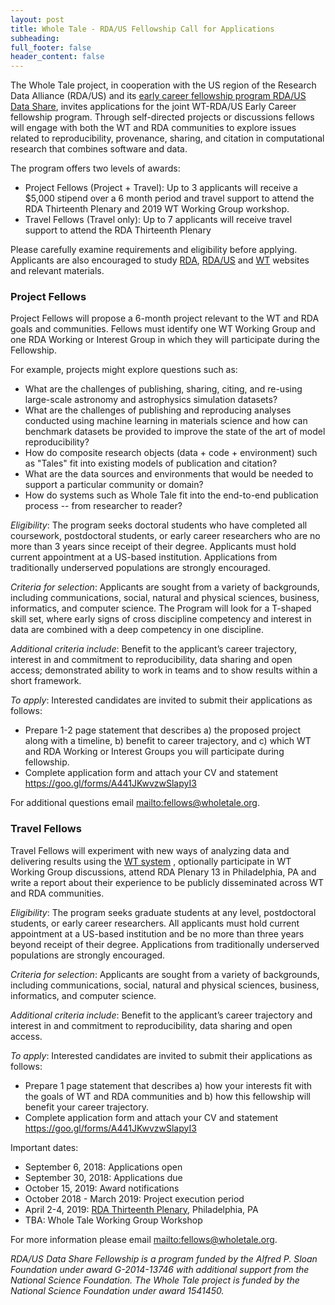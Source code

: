 ```yaml
---
layout: post
title: Whole Tale - RDA/US Fellowship Call for Applications
subheading: 
full_footer: false
header_content: false
---
```


The Whole Tale project, in cooperation with the US region of the Research Data Alliance (RDA/US) and its [early career fellowship program RDA/US Data Share](http://us.rd-alliance.org/early-programs-fellowship), invites applications for the joint WT-RDA/US Early Career fellowship program. Through self-directed projects or discussions fellows will engage with both the WT and RDA communities to explore issues related to reproducibility, provenance, sharing, and citation in computational research that combines software and data.

The program offers two levels of awards:
* Project Fellows (Project + Travel): Up to 3 applicants will receive a $5,000 stipend over a 6 month period and travel support to attend the RDA Thirteenth Plenary and 2019 WT Working Group workshop.
* Travel Fellows (Travel only): Up to 7 applicants will receive travel support to attend the RDA Thirteenth Plenary 

Please carefully examine requirements and eligibility before applying. Applicants are also encouraged to study [RDA](https://rd-alliance.org/), [RDA/US](http://us.rd-alliance.org/) and [WT](https://www.wholetale.org) websites and relevant materials.

### Project Fellows

Project Fellows will propose a 6-month project relevant to the WT and RDA goals and communities. Fellows must identify one WT Working Group and one RDA Working or Interest Group in which they will participate during the Fellowship.

For example, projects might explore questions such as:
* What are the challenges of publishing, sharing, citing, and re-using large-scale astronomy and astrophysics simulation datasets?
* What are the challenges of publishing and reproducing analyses conducted using machine learning in materials science and how can benchmark datasets be provided to improve the state of the art of model reproducibility?
* How do composite research objects (data + code + environment) such as "Tales" fit into existing models of publication and citation?
* What are the data sources and environments that would be needed to  support a particular community or domain?
* How do systems such as Whole Tale fit into the end-to-end publication process -- from researcher to reader?


*Eligibility*: The program seeks doctoral students who have completed all coursework, postdoctoral students, or early career researchers who are no more than 3 years since receipt of their degree. Applicants must hold current appointment at a US-based institution. Applications from traditionally underserved populations are strongly encouraged. 

*Criteria for selection*: Applicants are sought from a variety of backgrounds, including communications, social, natural and physical sciences, business, informatics, and computer science. The Program will look for a T-shaped skill set, where early signs of cross discipline competency and interest in data are combined with a deep competency in one discipline.

*Additional criteria include*: Benefit to the applicant’s career trajectory, interest in and commitment to reproducibility, data sharing and open access; demonstrated ability to work in teams and to show results within a short framework.


*To apply*: Interested candidates are invited to submit their applications as follows:
* Prepare 1-2 page statement that describes a) the proposed project along with a timeline, b) benefit to career trajectory, and c) which WT and RDA Working or Interest Groups you will participate during fellowship.
* Complete application form and attach your CV and statement <https://goo.gl/forms/A441JKwvzwSlapyI3>

For additional questions email <mailto:fellows@wholetale.org>.


### Travel Fellows 

Travel Fellows will experiment with new ways of analyzing data and delivering results using the [WT system](https://dashboard.wholetale.org) , optionally participate in WT Working Group discussions, attend RDA Plenary 13 in Philadelphia, PA and write a report about their experience to be publicly disseminated across WT and RDA communities.


*Eligibility*: The program seeks graduate students at any level, postdoctoral students, or early career researchers. All applicants must hold current appointment at a US-based institution and be no more than three years beyond receipt of their degree.  Applications from traditionally underserved populations are strongly encouraged. 

*Criteria for selection*: Applicants are sought from a variety of backgrounds, including communications, social, natural and physical sciences, business, informatics, and computer science.

*Additional criteria include*: Benefit to the applicant’s career trajectory and interest in and commitment to reproducibility, data sharing and open access.


*To apply*: Interested candidates are invited to submit their applications as follows:
* Prepare 1 page statement that describes a) how your interests fit with the goals of WT and RDA communities and b) how this fellowship will benefit your career trajectory.
* Complete application form and attach your CV and statement <https://goo.gl/forms/A441JKwvzwSlapyI3>

Important dates:

* September 6, 2018: Applications open 
* September 30, 2018: Applications due 
* October 15, 2019: 	Award notifications 
* October 2018 - March 2019: 	Project execution period 
* April 2-4, 2019: 	[RDA Thirteenth
Plenary](https://www.rd-alliance.org/plenaries/rda-thirteenth-plenary-meeting-philadelphia-us), Philadelphia, PA 
* TBA: Whole Tale Working Group Workshop 

For more information please email <mailto:fellows@wholetale.org>.

*RDA/US Data Share Fellowship is a program funded by the Alfred P. Sloan Foundation under award G-2014-13746 with additional support from the National Science Foundation. The Whole Tale project is funded by the National Science Foundation under award 1541450.*
